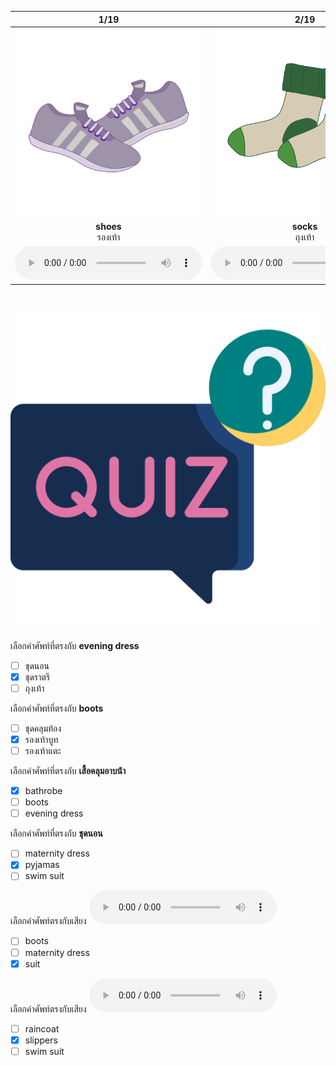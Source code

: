 <div class="carrousel">


|1/19|2/19|3/19|4/19|5/19|6/19|7/19|8/19|9/19|10/19|11/19|12/19|13/19|14/19|15/19|16/19|17/19|18/19|19/19|
| :----: | :----: | :----: | :----: | :----: | :----: | :----: | :----: | :----: | :----: | :----: | :----: | :----: | :----: | :----: | :----: | :----: | :----: | :----: |
|![](/media/img/clothes/shoes.svg)|![](/media/img/clothes/socks.svg)|![](/media/img/clothes/belt.svg)|![](/media/img/clothes/skirt.svg)|![](/media/img/clothes/shorts.svg)|![](/media/img/clothes/maternity&#x20;dress.svg)|![](/media/img/clothes/pyjamas.svg)|![](/media/img/clothes/slippers.svg)|![](/media/img/clothes/leggings.svg)|![](/media/img/clothes/bathrobe.svg)|![](/media/img/clothes/swim&#x20;suit.svg)|![](/media/img/clothes/jean.svg)|![](/media/img/clothes/boots.svg)|![](/media/img/clothes/underwear.svg)|![](/media/img/clothes/dress.svg)|![](/media/img/clothes/evening&#x20;dress.svg)|![](/media/img/clothes/diving&#x20;suit.svg)|![](/media/img/clothes/raincoat.svg)|![](/media/img/clothes/suit.svg)|
|**shoes**<br>รองเท้า|**socks**<br>ถุงเท้า|**belt**<br>เข็มขัด|**skirt**<br>กระโปรง|**shorts**<br>กางเกงขาสั้น|**maternity dress**<br>ชุดคลุมท้อง|**pyjamas**<br>ชุดนอน|**slippers**<br>รองเท้าแตะ|**leggings**<br>กางเกงเลกกิ้ง|**bathrobe**<br>เสื้อคลุมอาบน้ํา|**swim suit**<br>ชุดว่ายน้ํา|**jean**<br>ยีนส์|**boots**<br>รองเท้าบูท|**underwear**<br>ชุดชั้นใน|**dress**<br>ชุดกระโปรง|**evening dress**<br>ชุดราตรี|**diving suit**<br>ชุดดําน้ํา|**raincoat**<br>เสื้อกันฝน|**suit**<br>สูท|
|![](/media/audio/shoes.mp3)|![](/media/audio/socks.mp3)|![](/media/audio/belt.mp3)|![](/media/audio/skirt.mp3)|![](/media/audio/shorts.mp3)|![](/media/audio/maternity&#x20;dress.mp3)|![](/media/audio/pyjamas.mp3)|![](/media/audio/slippers.mp3)|![](/media/audio/leggings.mp3)|![](/media/audio/bathrobe.mp3)|![](/media/audio/swim&#x20;suit.mp3)|![](/media/audio/jean.mp3)|![](/media/audio/boots.mp3)|![](/media/audio/underwear.mp3)|![](/media/audio/dress.mp3)|![](/media/audio/evening&#x20;dress.mp3)|![](/media/audio/diving&#x20;suit.mp3)|![](/media/audio/raincoat.mp3)|![](/media/audio/suit.mp3)|

</div>



# ![icon](/media/icons/quiz.svg) 


 เลือกคำศัพท์ที่ตรงกับ **evening dress**
 - [ ] ชุดนอน
 - [x] ชุดราตรี
 - [ ] ถุงเท้า

 เลือกคำศัพท์ที่ตรงกับ **boots**
 - [ ] ชุดคลุมท้อง
 - [x] รองเท้าบูท
 - [ ] รองเท้าแตะ

 เลือกคำศัพท์ที่ตรงกับ **เสื้อคลุมอาบน้ํา**
 - [x] bathrobe
 - [ ] boots
 - [ ] evening dress

 เลือกคำศัพท์ที่ตรงกับ **ชุดนอน**
 - [ ] maternity dress
 - [x] pyjamas
 - [ ] swim suit

 เลือกคำศัพท์ตรงกับเสียง ![](/media/audio/suit.mp3) 
 - [ ] boots
 - [ ] maternity dress
 - [x] suit

 เลือกคำศัพท์ตรงกับเสียง ![](/media/audio/slippers.mp3) 
 - [ ] raincoat
 - [x] slippers
 - [ ] swim suit
